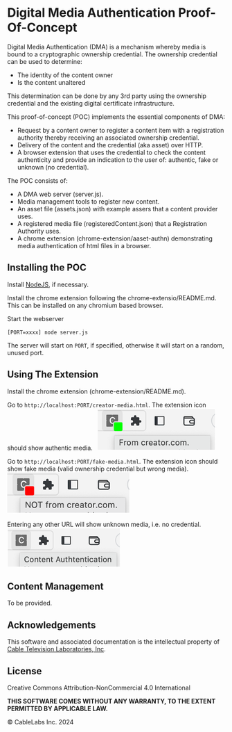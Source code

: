 # Digital Media Authentication Proof-Of-Concept

Digital Media Authentication (DMA) is a mechanism whereby media is bound to a cryptographic ownership credential. The ownership credential can be used to determine:
- The identity of the content owner
- Is the content unaltered

This determination can be done by any 3rd party using the ownership credential and the existing digital certificate infrastructure.

This proof-of-concept (POC) implements the essential components of DMA:
- Request by a content owner to register a content item with a registration authority thereby receiving an associated ownership credential.
- Delivery of the content and the credential (aka asset) over HTTP.
- A browser extension that uses the credential to check the content authenticity and provide an indication to the user of: authentic, fake or unknown (no credential).

The POC consists of:
- A DMA web server (server.js).
- Media management tools to register new content.
- An asset file (assets.json) with example assers that a content provider uses.
- A registered media file (registeredContent.json) that a Registration Authority uses.
- A chrome extension (chrome-extension/aaset-authn) demonstrating media authentication of html files in a browser.

## Installing the POC

Install [NodeJS](https://nodejs.org), if necessary.

Install the chrome extension following the chrome-extensio/README.md. This can be installed on any chromium based browser.

Start the webserver

```
[PORT=xxxx] node server.js
```

The server will start on ```PORT```, if specified, otherwise it will start on a random, unused port.

## Using The Extension

Install the chrome extension (chrome-extension/README.md).

Go to ```http://localhost:PORT/creator-media.html```. The extension icon should show authentic media. &nbsp;  ![Alt](./authenticMedia.png) &nbsp;  

Go to ```http://localhost:PORT/fake-media.html```. The extension icon should show fake media (valid ownership credential but wrong media). &nbsp;  
![Alt](./fakeMedia.png) &nbsp;  

Entering any other URL will show unknown media, i.e. no credential. &nbsp;  
![Alt](./nocred.png) &nbsp;  

## Content Management

To be provided.

## Acknowledgements

This software and associated documentation is the intellectual property of [Cable Television Laboratories, Inc](www.cablelabs.com).

## License

Creative Commons Attribution-NonCommercial 4.0 International

**THIS SOFTWARE COMES WITHOUT ANY WARRANTY, TO THE EXTENT PERMITTED BY APPLICABLE LAW.**

© CableLabs Inc. 2024

